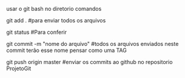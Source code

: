 usar o git bash no diretorio
comandos

git add .               #para enviar todos os arquivos

git status              #Para conferir

git commit -m "nome do arquivo" #todos os arquivos enviados neste commit terão esse nome pensar como uma TAG

git push origin master #enviar os commits ao github no repositorio ProjetoGit